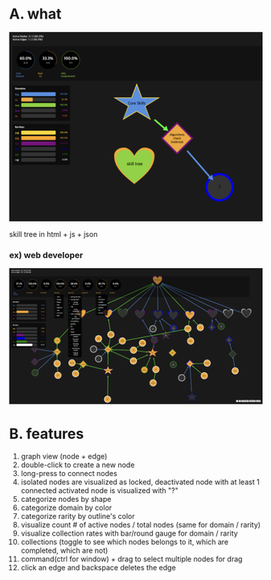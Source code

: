# A. what

![](images/2024-12-27-03-11-08.png)

skill tree in html + js + json

### ex) web developer

![](images/2024-12-31-20-32-33.png)


# B. features

1. graph view (node + edge)
2. double-click to create a new node
3. long-press to connect nodes
4. isolated nodes are visualized as locked, deactivated node with at least 1 connected activated node is visualized with "?"
5. categorize nodes by shape
6. categorize domain by color
7. categorize rarity by outline's color
8. visualize count # of active nodes / total nodes (same for domain / rarity)
9. visualize collection rates with bar/round gauge for domain / rarity
10. collections (toggle to see which nodes belongs to it, which are completed, which are not)
11. command(ctrl for window) + drag to select multiple nodes for drag
12. click an edge and backspace deletes the edge

